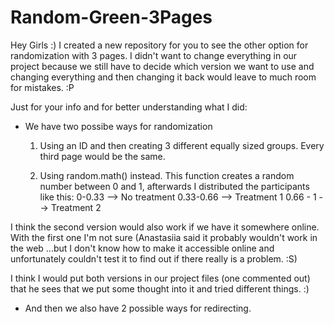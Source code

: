 # Random-Green-3Pages
Hey Girls :) I created a new repository for you to see the other option for randomization with 3 pages. I didn't want to change everything in our project because we still have to decide which version we want to use and changing everything and then changing it back would leave to much room for mistakes. :P 

Just for your info and for better understanding what I did: 

- We have two possibe ways for randomization 
  
  1. Using an ID and then creating 3 different equally sized groups.
     Every third page would be the same. 
     
  2. Using random.math() instead. 
     This function creates a random number between 0  and 1, afterwards I distributed the participants like        this: 
          0-0.33 -->  No treatment
          0.33-0.66 --> Treatment 1 
          0.66 - 1 --> Treatment 2 

I think the second version would also work if we have it somewhere online. 
With the first one I'm not sure (Anastasiia said it probably wouldn't work in the web ...but I don't know how to make it accessible online and unfortunately couldn't test it to find out if there really is a problem. :S)

I think I would put both versions in our project files (one commented out) that he sees that we put some thought into it and tried different things. :) 


- And then we also have 2 possible ways for redirecting.


